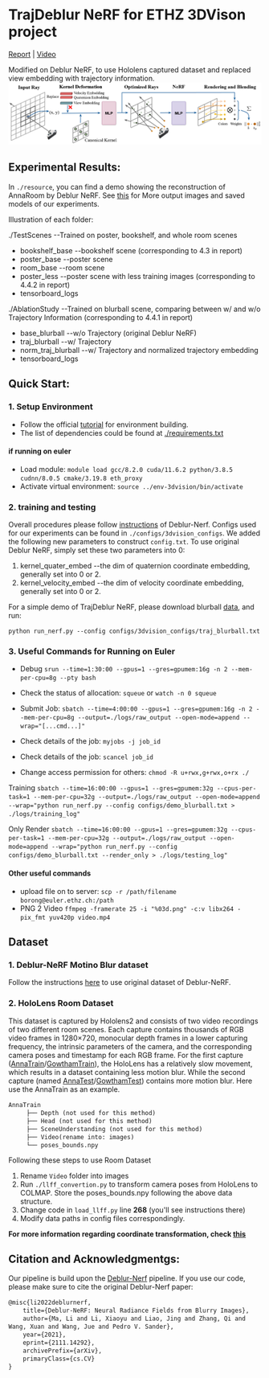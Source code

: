 # TrajDeblur NeRF for ETHZ 3DVison project
[Report](link) | [Video](https://youtube.com/playlist?list=PLUffCQyBEYtbOQg4-66ZrcuNmsX0OXVKv)

Modified on Deblur NeRF, to use Hololens captured dataset and replaced view embedding with trajectory information.
![](https://github.com/Ribosome-rbx/TrajDeblur-NeRF/blob/main/resource/deblur_pipeline.png)

## Experimental Results: 
In `./resource`, you can find a demo showing the reconstruction of AnnaRoom by Deblur NeRF. See [this](https://drive.google.com/drive/folders/1QVC7wxyLZeEcIck142Z531eHLeQANbt5?usp=drive_link) for More output images and saved models of our experiments.

Illustration of each folder:


./TestScenes --Trained on poster, bookshelf, and whole room scenes
- bookshelf_base --bookshelf scene (corresponding to 4.3 in report)
- poster_base --poster scene 
- room_base --room scene 
- poster_less --poster scene with less training images (corresponding to 4.4.2 in report)
- tensorboard_logs

./AblationStudy --Trained on blurball scene, comparing between w/ and w/o Trajectory Information (corresponding to 4.4.1 in report)
- base_blurball --w/o Trajectory (original Deblur NeRF)
- traj_blurball --w/ Trajectory
- norm_traj_blurball --w/ Trajectory and normalized trajectory embedding
- tensorboard_logs


## Quick Start:
### 1. Setup Environment
* Follow the official [tutorial](https://github.com/limacv/Deblur-NeRF#quick-start) for environment building.
* The list of dependencies could be found at [./requirements.txt](https://github.com/Ribosome-rbx/TrajDeblur-NeRF/blob/main/requirements.txt)
#### if running on euler 
* Load module: `module load gcc/8.2.0 cuda/11.6.2 python/3.8.5 cudnn/8.0.5 cmake/3.19.8 eth_proxy`
* Activate virtual environment: `source ../env-3dvision/bin/activate`

### 2. training and testing
Overall procedures please follow [instructions](https://github.com/limacv/Deblur-NeRF#3-setting-parameters) of Deblur-Nerf. Configs used for our experiments can be found in `./configs/3dvision_configs`. We added the following new parameters to construct `config.txt`. To use original Deblur NeRF, simply set these two parameters into 0:

1. kernel_quater_embed --the dim of quaternion coordinate embedding, generally set into 0 or 2.
2. kernel_velocity_embed --the dim of velocity coordinate embedding, generally set into 0 or 2.

For a simple demo of TrajDeblur NeRF, please download blurball [data](https://hkustconnect-my.sharepoint.com/personal/lmaag_connect_ust_hk/_layouts/15/onedrive.aspx?ga=1&id=%2Fpersonal%2Flmaag%5Fconnect%5Fust%5Fhk%2FDocuments%2Fshare%2FCVPR2022%2Fdeblurnerf%5Fdataset%2Freal%5Fcamera%5Fmotion%5Fblur%2Fblurball), and run:
```
python run_nerf.py --config configs/3dvision_configs/traj_blurball.txt
```

### 3. Useful Commands for Running on Euler
* Debug `srun --time=1:30:00 --gpus=1 --gres=gpumem:16g -n 2 --mem-per-cpu=8g --pty bash`
* Check the status of allocation: `squeue` or `watch -n 0 squeue`

* Submit Job: `sbatch --time=4:00:00 --gpus=1 --gres=gpumem:16g -n 2 --mem-per-cpu=8g --output=./logs/raw_output --open-mode=append --wrap="[...cmd...]"`
* Check details of the job: `myjobs -j job_id`
* Check details of the job: `scancel job_id`

* Change access permission for others: `chmod -R u+rwx,g+rwx,o+rx ./`

Training
```sbatch --time=16:00:00 --gpus=1 --gres=gpumem:32g --cpus-per-task=1 --mem-per-cpu=32g --output=./logs/raw_output --open-mode=append --wrap="python run_nerf.py --config configs/demo_blurball.txt > ./logs/training_log"```

Only Render
```sbatch --time=16:00:00 --gpus=1 --gres=gpumem:32g --cpus-per-task=1 --mem-per-cpu=32g --output=./logs/raw_output --open-mode=append --wrap="python run_nerf.py --config configs/demo_blurball.txt --render_only > ./logs/testing_log"```

#### Other useful commands
* upload file on to server: `scp -r /path/filename borong@euler.ethz.ch:/path`
* PNG 2 Video `ffmpeg -framerate 25 -i "%03d.png" -c:v libx264 -pix_fmt yuv420p video.mp4`


## Dataset
### 1. Deblur-NeRF Motino Blur dataset
Follow the instructions [here](https://github.com/limacv/Deblur-NeRF#2-download-dataset) to use original dataset of Deblur-NeRF.
### 2. HoloLens Room Dataset
This dataset is captured by Hololens2 and consists of two video recordings of two different room scenes. Each capture contains thousands of RGB video frames in 1280×720, monocular depth frames in a lower capturing frequency, the intrinsic parameters of the camera, and the corresponding camera poses and timestamp for each RGB frame. For the first capture ([AnnaTrain](https://drive.google.com/file/d/1ejI0oGDvouf8kSXmtE2YtDnUD5xQ9CJ0/view)/[GowthamTrain](https://drive.google.com/file/d/1SDoMu82SKCXeIN0Jx5hPdFrSIh5NdLd5/view)), the HoloLens has a relatively slow movement, which results in a dataset containing less motion blur. While the second capture (named [AnnaTest](https://drive.google.com/file/d/1GM86hnksWmncO_VzHofgo8cX0_KKEzvO/view)/[GowthamTest](https://drive.google.com/file/d/1ch8T6YyFJjmdYxV6ZIc7_MvTgNo4QHTE/view)) contains more motion blur. Here use the AnnaTrain as an example.
```
AnnaTrain
     ├── Depth (not used for this method)
     ├── Head (not used for this method)
     ├── SceneUnderstanding (not used for this method)
     ├── Video(rename into: images)
     └── poses_bounds.npy
```


Following these steps to use Room Dataset
1. Rename `Video` folder into images
2. Run `./llff_convertion.py` to transform camera poses from HoloLens to COLMAP. Store the poses_bounds.npy following the above data structure.
3. Change code in `load_llff.py` line **268** (you'll see instructions there)
4. Modify data paths in config files correspondingly. 

**For more information regarding coordinate transformation, check [this](https://github.com/Dzl666/3DVision_DSNerf#coordinate-system)**

## Citation and Acknowledgmentgs:
Our pipeline is build upon the [Deblur-Nerf](https://github.com/limacv/Deblur-NeRF) pipeline. If you use our code, please make sure to cite the original Deblur-Nerf paper:
```
@misc{li2022deblurnerf,
    title={Deblur-NeRF: Neural Radiance Fields from Blurry Images},
    author={Ma, Li and Li, Xiaoyu and Liao, Jing and Zhang, Qi and Wang, Xuan and Wang, Jue and Pedro V. Sander},
    year={2021},
    eprint={2111.14292},
    archivePrefix={arXiv},
    primaryClass={cs.CV}
}
```
